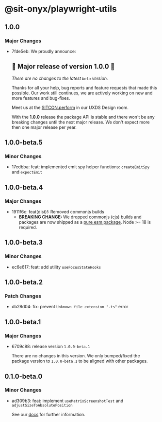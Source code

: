 # @sit-onyx/playwright-utils

## 1.0.0

### Major Changes

- 7fde5eb: We proudly announce:

  ## 🎉 Major release of version 1.0.0 🎉

  _There are no changes to the latest `beta` version._

  Thanks for all your help, bug reports and feature requests that made this possible.
  Our work still continues, we are actively working on new and more features and bug-fixes.

  Meet us at the [SITCON.perform](https://sitcon.schwarz/) in our UXDS Design room.

  With the **1.0.0** release the package API is stable and there won't be any breaking changes until the next major release.
  We don't expect more then one major release per year.

## 1.0.0-beta.5

### Minor Changes

- 17edbba: feat: implemented emit spy helper functions: `createEmitSpy` and `expectEmit`

## 1.0.0-beta.4

### Major Changes

- 1911f6c: feat(dist)!: Removed commonjs builds
  - **BREAKING CHANGE:** We dropped commonjs (cjs) builds and packages are now shipped as a [pure esm package](https://gist.github.com/sindresorhus/a39789f98801d908bbc7ff3ecc99d99c#pure-esm-package). Node >= 18 is required.

## 1.0.0-beta.3

### Minor Changes

- ec6e617: feat: add utility `useFocusStateHooks`

## 1.0.0-beta.2

### Patch Changes

- db28d04: fix: prevent `Unknown file extension ".ts"` error

## 1.0.0-beta.1

### Major Changes

- 6709c88: release version `1.0.0-beta.1`

  There are no changes in this version. We only bumped/fixed the package version to `1.0.0-beta.1` to be aligned with other packages.

## 0.1.0-beta.0

### Minor Changes

- ad309b3: feat: implement `useMatrixScreenshotTest` and `adjustSizeToAbsolutePosition`

  See our [docs](https://onyx.schwarz/development/packages/playwright-utils.html) for further information.
